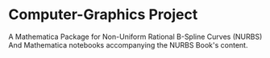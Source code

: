 # Computer-Graphics Project
A Mathematica Package for Non-Uniform Rational B-Spline Curves (NURBS)
And Mathematica notebooks accompanying the NURBS Book's content.
